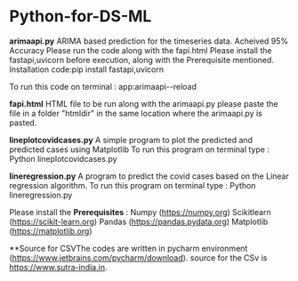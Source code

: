 # Python-for-DS-ML
**arimaapi.py**
ARIMA based prediction for the timeseries data.
Acheived 95% Accuracy
Please run the code along with the fapi.html
Please install the fastapi,uvicorn before execution, along with the Prerequisite mentioned.
Installation code:pip install fastapi,uvicorn

To run this code on terminal : app:arimaapi--reload


**fapi.html**
HTML file to be run along with the arimaapi.py
please paste the file in a folder "htmldir" in the same location where the arimaapi.py is pasted.


**lineplotcovidcases.py**
A simple program to plot the predicted and predicted cases using Matplotlib
To run this program on terminal type : Python lineplotcovidcases.py

**lineregression.py**
A program to predict the covid cases based on the Linear regression algorithm.
To run this program on terminal type : Python lineregression.py

Please install the **Prerequisites** :
  Numpy (https://numpy.org)
  Scikitlearn (https://scikit-learn.org)
  Pandas (https://pandas.pydata.org)
  Matplotlib (https://matplotlib.org)

**Source for CSVThe codes are written in pycharm environment (https://www.jetbrains.com/pycharm/download).
source for the CSv is https://www.sutra-india.in.
